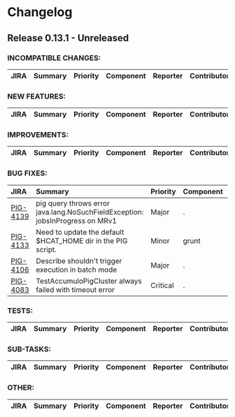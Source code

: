 
<!---
# Licensed to the Apache Software Foundation (ASF) under one
# or more contributor license agreements.  See the NOTICE file
# distributed with this work for additional information
# regarding copyright ownership.  The ASF licenses this file
# to you under the Apache License, Version 2.0 (the
# "License"); you may not use this file except in compliance
# with the License.  You may obtain a copy of the License at
#
#     http://www.apache.org/licenses/LICENSE-2.0
#
# Unless required by applicable law or agreed to in writing, software
# distributed under the License is distributed on an "AS IS" BASIS,
# WITHOUT WARRANTIES OR CONDITIONS OF ANY KIND, either express or implied.
# See the License for the specific language governing permissions and
# limitations under the License.
-->
# Changelog

## Release 0.13.1 - Unreleased

### INCOMPATIBLE CHANGES:

| JIRA | Summary | Priority | Component | Reporter | Contributor |
|:---- |:---- | :--- |:---- |:---- |:---- |


### NEW FEATURES:

| JIRA | Summary | Priority | Component | Reporter | Contributor |
|:---- |:---- | :--- |:---- |:---- |:---- |


### IMPROVEMENTS:

| JIRA | Summary | Priority | Component | Reporter | Contributor |
|:---- |:---- | :--- |:---- |:---- |:---- |


### BUG FIXES:

| JIRA | Summary | Priority | Component | Reporter | Contributor |
|:---- |:---- | :--- |:---- |:---- |:---- |
| [PIG-4139](https://issues.apache.org/jira/browse/PIG-4139) | pig query throws error java.lang.NoSuchFieldException: jobsInProgress on MRv1 |  Major | . | Suhas Satish | Suhas Satish |
| [PIG-4133](https://issues.apache.org/jira/browse/PIG-4133) | Need to update the default $HCAT\_HOME dir in the PIG script. |  Minor | grunt | Manikandan Narayanaswamy | Manikandan Narayanaswamy |
| [PIG-4106](https://issues.apache.org/jira/browse/PIG-4106) | Describe shouldn't trigger execution in batch mode |  Major | . | Cheolsoo Park | Cheolsoo Park |
| [PIG-4083](https://issues.apache.org/jira/browse/PIG-4083) | TestAccumuloPigCluster always failed with timeout error |  Critical | . | fang fang chen | fang fang chen |


### TESTS:

| JIRA | Summary | Priority | Component | Reporter | Contributor |
|:---- |:---- | :--- |:---- |:---- |:---- |


### SUB-TASKS:

| JIRA | Summary | Priority | Component | Reporter | Contributor |
|:---- |:---- | :--- |:---- |:---- |:---- |


### OTHER:

| JIRA | Summary | Priority | Component | Reporter | Contributor |
|:---- |:---- | :--- |:---- |:---- |:---- |


